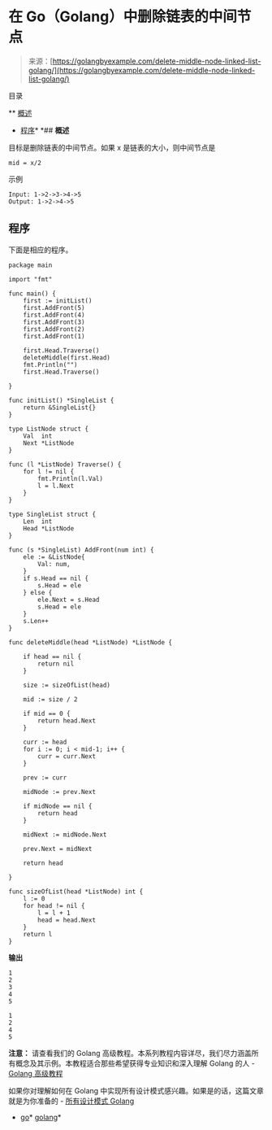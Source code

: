 <!--yml

类别：未分类

日期：2024-10-13 06:47:32

-->

# 在 Go（Golang）中删除链表的中间节点

> 来源：[https://golangbyexample.com/delete-middle-node-linked-list-golang/](https://golangbyexample.com/delete-middle-node-linked-list-golang/)

目录

**   [概述](#Overview "Overview")

+   [程序](#Program "Program")*  *## **概述**

目标是删除链表的中间节点。如果 x 是链表的大小，则中间节点是

```
mid = x/2
```

示例

```
Input: 1->2->3->4->5
Output: 1->2->4->5
```

## **程序**

下面是相应的程序。

```
package main

import "fmt"

func main() {
	first := initList()
	first.AddFront(5)
	first.AddFront(4)
	first.AddFront(3)
	first.AddFront(2)
	first.AddFront(1)

	first.Head.Traverse()
	deleteMiddle(first.Head)
	fmt.Println("")
	first.Head.Traverse()

}

func initList() *SingleList {
	return &SingleList{}
}

type ListNode struct {
	Val  int
	Next *ListNode
}

func (l *ListNode) Traverse() {
	for l != nil {
		fmt.Println(l.Val)
		l = l.Next
	}
}

type SingleList struct {
	Len  int
	Head *ListNode
}

func (s *SingleList) AddFront(num int) {
	ele := &ListNode{
		Val: num,
	}
	if s.Head == nil {
		s.Head = ele
	} else {
		ele.Next = s.Head
		s.Head = ele
	}
	s.Len++
}

func deleteMiddle(head *ListNode) *ListNode {

	if head == nil {
		return nil
	}

	size := sizeOfList(head)

	mid := size / 2

	if mid == 0 {
		return head.Next
	}

	curr := head
	for i := 0; i < mid-1; i++ {
		curr = curr.Next
	}

	prev := curr

	midNode := prev.Next

	if midNode == nil {
		return head
	}

	midNext := midNode.Next

	prev.Next = midNext

	return head

}

func sizeOfList(head *ListNode) int {
	l := 0
	for head != nil {
		l = l + 1
		head = head.Next
	}
	return l
}
```

**输出**

```
1
2
3
4
5

1
2
4
5
```

**注意：** 请查看我们的 Golang 高级教程。本系列教程内容详尽，我们尽力涵盖所有概念及其示例。本教程适合那些希望获得专业知识和深入理解 Golang 的人 - [Golang 高级教程](https://golangbyexample.com/golang-comprehensive-tutorial/)

如果你对理解如何在 Golang 中实现所有设计模式感兴趣。如果是的话，这篇文章就是为你准备的 - [所有设计模式 Golang](https://golangbyexample.com/all-design-patterns-golang/)

+   [go](https://golangbyexample.com/tag/go/)*   [golang](https://golangbyexample.com/tag/golang/)*
